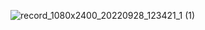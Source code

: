 ![record_1080x2400_20220928_123421_1 (1)](https://user-images.githubusercontent.com/112682714/192711078-ecaa4a78-5c37-4eaa-a12e-57038721c7b7.gif)
